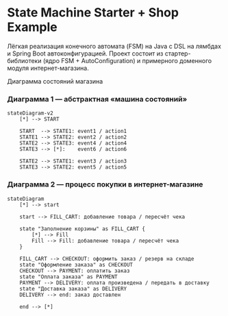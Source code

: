 # State Machine Starter + Shop Example

Лёгкая реализация конечного автомата (FSM) на Java с DSL на лямбдах и Spring Boot автоконфигурацией.
Проект состоит из стартер-библиотеки (ядро FSM + AutoConfiguration) и примерного доменного модуля интернет-магазина.

Диаграмма состояний магазина

### Диаграмма 1 — абстрактная «машина состояний»
```mermaid
stateDiagram-v2
    [*] --> START

    START  --> STATE1: event1 / action1
    STATE1 --> STATE2: event2 / action2
    STATE2 --> STATE3: event4 / action4
    STATE3 --> [*]:    event6 / action6

    STATE2 --> STATE1: event3 / action3
    STATE3 --> STATE2: event5 / action5
```

### Диаграмма 2 — процесс покупки в интернет-магазине
```mermaid
stateDiagram
    [*] --> start

    start --> FILL_CART: добавление товара / пересчёт чека

    state "Заполнение корзины" as FILL_CART {
        [*] --> Fill
        Fill --> Fill: добавление товара / пересчёт чека
    }

    FILL_CART --> CHECKOUT: оформить заказ / резерв на складе
    state "Оформление заказа" as CHECKOUT
    CHECKOUT --> PAYMENT: оплатить заказ
    state "Оплата заказа" as PAYMENT
    PAYMENT --> DELIVERY: оплата произведена / передать в доставку
    state "Доставка заказа" as DELIVERY
    DELIVERY --> end: заказ доставлен

    end --> [*]
```